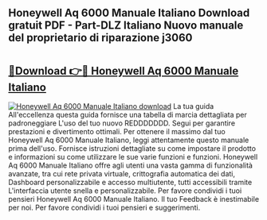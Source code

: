 ## Honeywell Aq 6000 Manuale Italiano Download gratuit PDF - Part-DLZ Italiano Nuovo manuale del proprietario di riparazione j3060

# <h2><a href="http://dfg5kry.blite.top/?on=Honeywell+Aq+6000+Manuale+Italiano">🔗Download 👉🔴 Honeywell Aq 6000 Manuale Italiano</a></h2>

[![Honeywell Aq 6000 Manuale Italiano download](https://i.imgur.com/lujVjoI.png)](http://dfg5kry.blite.top/?on=Honeywell+Aq+6000+Manuale+Italiano)
La tua guida All'eccellenza questa guida fornisce una tabella di marcia dettagliata per padroneggiare L'uso del tuo nuovo REDDDDDDD. Segui per garantire prestazioni e divertimento ottimali. Per ottenere il massimo dal tuo Honeywell Aq 6000 Manuale Italiano, leggi attentamente questo manuale prima dell'uso. Fornisce istruzioni dettagliate su come impostare il prodotto e informazioni su come utilizzare le sue varie funzioni e funzioni. Honeywell Aq 6000 Manuale Italiano offre agli utenti una vasta gamma di funzionalità avanzate, tra cui rete privata virtuale, crittografia automatica dei dati, Dashboard personalizzabile e accesso multiutente, tutti accessibili tramite L'interfaccia utente snella e personalizzabile. Per favore condividi i tuoi pensieri Honeywell Aq 6000 Manuale Italiano. Il tuo Feedback è inestimabile per noi. Per favore condividi i tuoi pensieri e suggerimenti.
